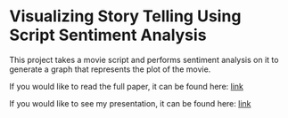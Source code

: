 # Visualizing Story Telling Using Script Sentiment Analysis

This project takes a movie script and performs sentiment analysis on it to generate a graph that represents the plot of the movie.

If you would like to read the full paper, it can be found here: [link](Paper.pdf)

If you would like to see my presentation, it can be found here: [link](Presentation.pdf)
